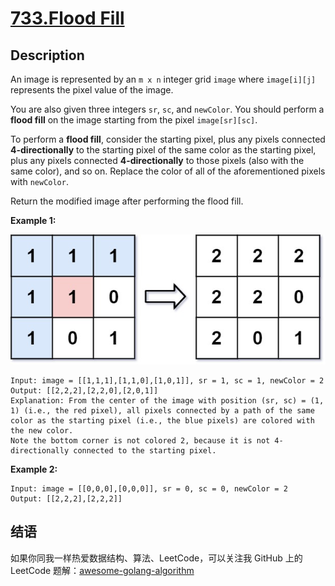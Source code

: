 # [733.Flood Fill][title]

## Description
An image is represented by an `m x n` integer grid `image` where `image[i][j]` represents the pixel value of the image.

You are also given three integers `sr`, `sc`, and `newColor`. You should perform a __flood fill__ on the image starting from the pixel `image[sr][sc]`.

To perform a __flood fill__, consider the starting pixel, plus any pixels connected __4-directionally__ to the starting pixel of the same color as the starting pixel, plus any pixels connected __4-directionally__ to those pixels (also with the same color), and so on. Replace the color of all of the aforementioned pixels with `newColor`.

Return the modified image after performing the flood fill.



**Example 1:**

![flood1-grid](flood1-grid.jpg)

```
Input: image = [[1,1,1],[1,1,0],[1,0,1]], sr = 1, sc = 1, newColor = 2
Output: [[2,2,2],[2,2,0],[2,0,1]]
Explanation: From the center of the image with position (sr, sc) = (1, 1) (i.e., the red pixel), all pixels connected by a path of the same color as the starting pixel (i.e., the blue pixels) are colored with the new color.
Note the bottom corner is not colored 2, because it is not 4-directionally connected to the starting pixel.
```

__Example 2:__
```
Input: image = [[0,0,0],[0,0,0]], sr = 0, sc = 0, newColor = 2
Output: [[2,2,2],[2,2,2]]
```

## 结语

如果你同我一样热爱数据结构、算法、LeetCode，可以关注我 GitHub 上的 LeetCode 题解：[awesome-golang-algorithm][me]

[title]: https://leetcode.com/problems/flood-fill/
[me]: https://github.com/kylesliu/awesome-golang-algorithm
